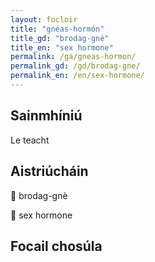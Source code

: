 ```yaml
---
layout: focloir
title: "gnéas-hormón"
title_gd: "brodag-gnè"
title_en: "sex hormone"
permalink: /ga/gneas-hormon/
permalink_gd: /gd/brodag-gne/
permalink_en: /en/sex-hormone/
---
```


## Sainmhíniú

Le teacht

## Aistriúcháin

&#x1f3f4;&#xe0067;&#xe0062;&#xe0073;&#xe0063;&#xe0074;&#xe007f; brodag-gnè

&#x1f3f4;&#xe0067;&#xe0062;&#xe0065;&#xe006e;&#xe0067;&#xe007f; sex hormone

## Focail chosúla